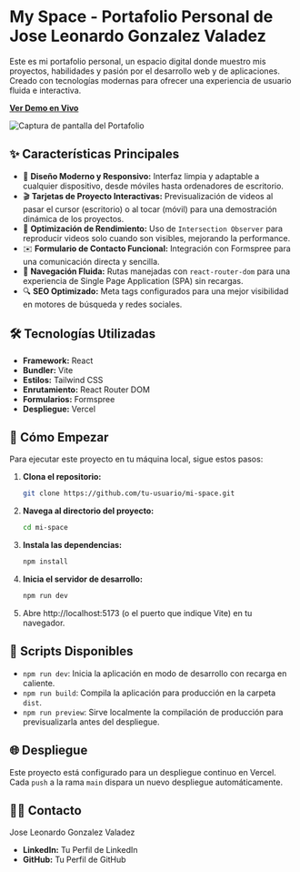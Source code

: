 # My Space - Portafolio Personal de Jose Leonardo Gonzalez Valadez

Este es mi portafolio personal, un espacio digital donde muestro mis proyectos, habilidades y pasión por el desarrollo web y de aplicaciones. Creado con tecnologías modernas para ofrecer una experiencia de usuario fluida e interactiva.

**[Ver Demo en Vivo](https://my-space-kzvt.vercel.app/)**

![Captura de pantalla del Portafolio](https://my-space-kzvt.vercel.app/og-image.jpg)

## ✨ Características Principales

- 🎨 **Diseño Moderno y Responsivo:** Interfaz limpia y adaptable a cualquier dispositivo, desde móviles hasta ordenadores de escritorio.
- 🎬 **Tarjetas de Proyecto Interactivas:** Previsualización de videos al pasar el cursor (escritorio) o al tocar (móvil) para una demostración dinámica de los proyectos.
- 🚀 **Optimización de Rendimiento:** Uso de `Intersection Observer` para reproducir videos solo cuando son visibles, mejorando la performance.
- ✉️ **Formulario de Contacto Funcional:** Integración con Formspree para una comunicación directa y sencilla.
- 🧭 **Navegación Fluida:** Rutas manejadas con `react-router-dom` para una experiencia de Single Page Application (SPA) sin recargas.
- 🔍 **SEO Optimizado:** Meta tags configurados para una mejor visibilidad en motores de búsqueda y redes sociales.

## 🛠️ Tecnologías Utilizadas

- **Framework:** React
- **Bundler:** Vite
- **Estilos:** Tailwind CSS
- **Enrutamiento:** React Router DOM
- **Formularios:** Formspree
- **Despliegue:** Vercel

## 🚀 Cómo Empezar

Para ejecutar este proyecto en tu máquina local, sigue estos pasos:

1.  **Clona el repositorio:**

    ```bash
    git clone https://github.com/tu-usuario/mi-space.git
    ```

2.  **Navega al directorio del proyecto:**

    ```bash
    cd mi-space
    ```

3.  **Instala las dependencias:**

    ```bash
    npm install
    ```

4.  **Inicia el servidor de desarrollo:**

    ```bash
    npm run dev
    ```

5.  Abre http://localhost:5173 (o el puerto que indique Vite) en tu navegador.

## 📜 Scripts Disponibles

- `npm run dev`: Inicia la aplicación en modo de desarrollo con recarga en caliente.
- `npm run build`: Compila la aplicación para producción en la carpeta `dist`.
- `npm run preview`: Sirve localmente la compilación de producción para previsualizarla antes del despliegue.

## 🌐 Despliegue

Este proyecto está configurado para un despliegue continuo en Vercel. Cada `push` a la rama `main` dispara un nuevo despliegue automáticamente.

## 👨‍💻 Contacto

Jose Leonardo Gonzalez Valadez

- **LinkedIn:** Tu Perfil de LinkedIn
- **GitHub:** Tu Perfil de GitHub
